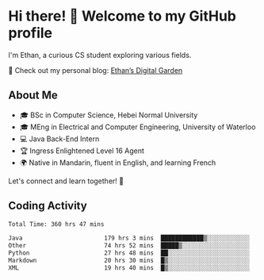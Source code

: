 # Hi there! 👋 Welcome to my GitHub profile  

I'm Ethan, a curious CS student exploring various fields.  

📌 Check out my personal blog: [Ethan’s Digital Garden](https://fortii2.github.io/)  

## About Me  
- 🎓 BSc in Computer Science, Hebei Normal University
- 🎓 MEng in Electrical and Computer Engineering, University of Waterloo
- 💻 Java Back-End Intern
- 🏆 Ingress Enlightened Level 16 Agent  
- 🌍 Native in Mandarin, fluent in English, and learning French  

Let's connect and learn together! 🚀  

## Coding Activity
<!--START_SECTION:waka-->

```txt
Total Time: 360 hrs 47 mins

Java                       179 hrs 3 mins  ████████████▒░░░░░░░░░░░░   49.63 %
Other                      74 hrs 52 mins  █████▒░░░░░░░░░░░░░░░░░░░   20.75 %
Python                     27 hrs 48 mins  ██░░░░░░░░░░░░░░░░░░░░░░░   07.71 %
Markdown                   20 hrs 30 mins  █▒░░░░░░░░░░░░░░░░░░░░░░░   05.68 %
XML                        19 hrs 40 mins  █▒░░░░░░░░░░░░░░░░░░░░░░░   05.45 %
```

<!--END_SECTION:waka-->
